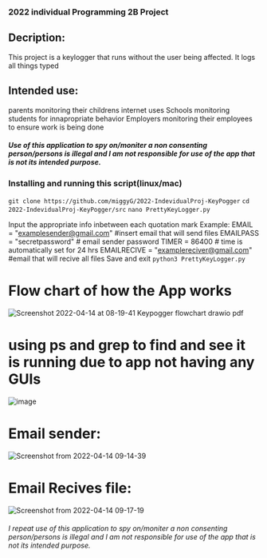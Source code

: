### 2022 individual Programming 2B Project

## Decription:
This project is a keylogger that runs without the user being affected. It logs all things typed  

## Intended use:
parents monitoring their childrens internet uses
Schools monitoring students for innapropriate behavior
Employers monitoring their employees to ensure work is being done

##### Use of this application to spy on/moniter a non consenting person/persons is illegal and I am not responsible for use of the app that is not its intended purpose. 

### Installing and running this script(linux/mac)
  `git clone https://github.com/miggyG/2022-IndevidualProj-KeyPogger`
  `cd 2022-IndevidualProj-KeyPogger/src`
  `nano PrettyKeyLogger.py`
  
  Input the appropriate info inbetween each quotation mark
  Example:
  EMAIL = "examplesender@gmail.com" #insert email that will send files 
  EMAILPASS = "secretpassword" # email sender password
  TIMER = 86400 # time is automatically set for 24 hrs
  EMAILRECIVE = "examplereciver@gmail.com" #email that will recive all files
  Save and exit
  `python3 PrettyKeyLogger.py`
  

# Flow chart of how the App works
![Screenshot 2022-04-14 at 08-19-41 Keypogger flowchart drawio pdf](https://user-images.githubusercontent.com/54223177/163410332-d2866f88-c069-44bc-9ef3-bf4fb610e25e.png)

# using ps and grep to find and see it is running due to app not having any GUIs
![image](https://user-images.githubusercontent.com/54223177/163419659-3939f50b-8976-4ee5-a404-eeecf732bda1.png)

# Email sender:
![Screenshot from 2022-04-14 09-14-39](https://user-images.githubusercontent.com/54223177/163421881-9fdb0525-e20e-4ab0-bebb-8b5eac28d6bf.png)

# Email Recives file:
![Screenshot from 2022-04-14 09-17-19](https://user-images.githubusercontent.com/54223177/163421954-cd50134d-5115-4f21-be19-fb7ef7523252.png)

###### I repeat use of this application to spy on/moniter a non consenting person/persons is illegal and I am not responsible for use of the app that is not its intended purpose. 
